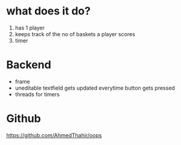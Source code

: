 # what does it do?

1. has 1 player
2. keeps track of the no of baskets a player scores
2. timer

# Backend

- frame
- uneditable textfield gets updated everytime button gets pressed
- threads for timers

# Github

https://github.com/AhmedThahir/oops